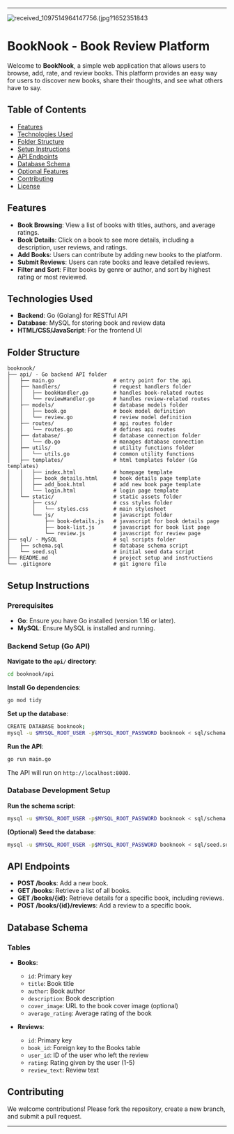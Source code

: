 
---

![received_1097514964147756.(jpg?1652351843](https://bookshop-uk-prod-images.storage.googleapis.com/spree/affiliate_profiles/banner_images/10531/original/received_1097514964147756.jpg?1652351843)
# BookNook - Book Review Platform


Welcome to **BookNook**, a simple web application that allows users to browse, add, rate, and review books. This platform provides an easy way for users to discover new books, share their thoughts, and see what others have to say.

## Table of Contents

- [Features](#features)
- [Technologies Used](#technologies-used)
- [Folder Structure](#folder-structure)
- [Setup Instructions](#setup-instructions)
- [API Endpoints](#api-endpoints)
- [Database Schema](#database-schema)
- [Optional Features](#optional-features)
- [Contributing](#contributing)
- [License](#license)

## Features

- **Book Browsing**: View a list of books with titles, authors, and average ratings.
- **Book Details**: Click on a book to see more details, including a description, user reviews, and ratings.
- **Add Books**: Users can contribute by adding new books to the platform.
- **Submit Reviews**: Users can rate books and leave detailed reviews.
- **Filter and Sort**: Filter books by genre or author, and sort by highest rating or most reviewed.

## Technologies Used

- **Backend**: Go (Golang) for RESTful API
- **Database**: MySQL for storing book and review data
- **HTML/CSS/JavaScript**: For the frontend UI

## Folder Structure

```plaintext
booknook/
├── api/ - Go backend API folder
│   ├── main.go                   # entry point for the api
│   ├── handlers/                 # request handlers folder
│   │   ├── bookHandler.go        # handles book-related routes
│   │   └── reviewHandler.go      # handles review-related routes
│   ├── models/                   # database models folder
│   │   ├── book.go               # book model definition
│   │   └── review.go             # review model definition
│   ├── routes/                   # api routes folder
│   │   └── routes.go             # defines api routes
│   ├── database/                 # database connection folder
│   │   └── db.go                 # manages database connection
│   ├── utils/                    # utility functions folder
│   │   └── utils.go              # common utility functions
│   ├── templates/                # html templates folder (Go templates)
│   │   ├── index.html            # homepage template
│   │   ├── book_details.html     # book details page template
│   │   ├── add_book.html         # add new book page template
│   │   └── login.html            # login page template
│   └── static/                   # static assets folder
│       ├── css/                  # css styles folder
│       │   └── styles.css        # main stylesheet
│       └── js/                   # javascript folder
│           ├── book-details.js   # javascript for book details page
│           ├── book-list.js      # javascript for book list page
│           └── review.js         # javascript for review page
├── sql/ - MySQL                  # sql scripts folder
│   ├── schema.sql                # database schema script
│   └── seed.sql                  # initial seed data script
├── README.md                     # project setup and instructions
└── .gitignore                    # git ignore file
```

## Setup Instructions

### Prerequisites

- **Go**: Ensure you have Go installed (version 1.16 or later).
- **MySQL**: Ensure MySQL is installed and running.

### Backend Setup (Go API)

**Navigate to the `api/` directory**:
   ```bash
   cd booknook/api
   ```

**Install Go dependencies**:
   ```bash
   go mod tidy
   ```

**Set up the database**:
```sh
CREATE DATABASE booknook;
mysql -u $MYSQL_ROOT_USER -p$MYSQL_ROOT_PASSWORD booknook < sql/schema.sql
```

**Run the API**:
   ```bash
   go run main.go
   ```
   The API will run on `http://localhost:8080`.


### Database Development Setup 

**Run the schema script**:
   ```bash
   mysql -u $MYSQL_ROOT_USER -p$MYSQL_ROOT_PASSWORD booknook < sql/schema.sql
   ```

**(Optional) Seed the database**:
   ```bash
   mysql -u $MYSQL_ROOT_USER -p$MYSQL_ROOT_PASSWORD booknook < sql/seed.sql
   ```

## API Endpoints

- **POST /books**: Add a new book.
- **GET /books**: Retrieve a list of all books.
- **GET /books/{id}**: Retrieve details for a specific book, including reviews.
- **POST /books/{id}/reviews**: Add a review to a specific book.

## Database Schema

### Tables

- **Books**:
  - `id`: Primary key
  - `title`: Book title
  - `author`: Book author
  - `description`: Book description
  - `cover_image`: URL to the book cover image (optional)
  - `average_rating`: Average rating of the book

- **Reviews**:
  - `id`: Primary key
  - `book_id`: Foreign key to the Books table
  - `user_id`: ID of the user who left the review
  - `rating`: Rating given by the user (1-5)
  - `review_text`: Review text

## Contributing

We welcome contributions! Please fork the repository, create a new branch, and submit a pull request.

---
